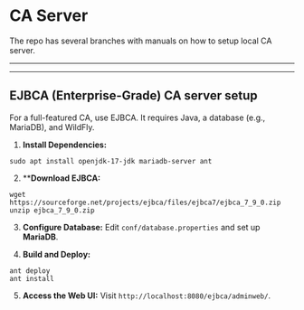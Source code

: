 # CA Server
The repo has several branches with manuals on how to setup local CA server.
___
___

## EJBCA (Enterprise-Grade) CA server setup

For a full-featured CA, use EJBCA. It requires Java, a database (e.g., MariaDB), and WildFly.

1. **Install Dependencies:**
```
sudo apt install openjdk-17-jdk mariadb-server ant
```

2. ****Download EJBCA:**
```
wget https://sourceforge.net/projects/ejbca/files/ejbca7/ejbca_7_9_0.zip
unzip ejbca_7_9_0.zip
```

3. **Configure Database:**
   Edit `conf/database.properties` and set up **MariaDB**.

4. **Build and Deploy:**
```
ant deploy
ant install
```

5. **Access the Web UI:**
   Visit `http://localhost:8080/ejbca/adminweb/`.

